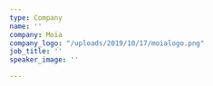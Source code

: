 ```yaml
---
type: Company
name: ''
company: Moia
company_logo: "/uploads/2019/10/17/moialogo.png"
job_title: ''
speaker_image: ''

---
```

